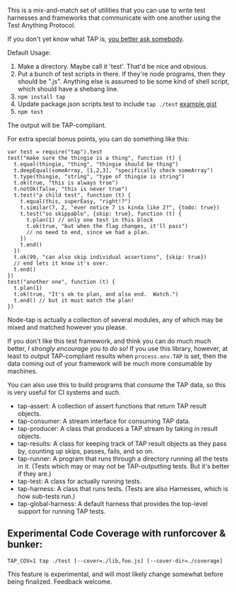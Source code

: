This is a mix-and-match set of utilities that you can use to write test
harnesses and frameworks that communicate with one another using the
Test Anything Protocol.

If you don't yet know what TAP is, [you better ask
somebody](http://testanything.org/).

Default Usage:

1. Make a directory.  Maybe call it 'test'.  That'd be nice and obvious.
2. Put a bunch of test scripts in there.  If they're node programs, then
   they should be ".js".  Anything else is assumed to be some kind of shell
   script, which should have a shebang line.
3. `npm install tap`
4. Update package.json scripts.test to include `tap ./test` [example
   gist](https://gist.github.com/4469613)
5. `npm test`

The output will be TAP-compliant.

For extra special bonus points, you can do something like this:

    var test = require("tap").test
    test("make sure the thingie is a thing", function (t) {
      t.equal(thingie, "thing", "thingie should be thing")
      t.deepEqual(someArray, [1,2,3], "specifically check someArray")
      t.type(thingie, "string", "type of thingie is string")
      t.ok(true, "this is always true")
      t.notOk(false, "this is never true")
      t.test("a child test", function (t) {
        t.equal(this, superEasy, "right!?")
        t.similar(7, 2, "ever notice 7 is kinda like 2?", {todo: true})
        t.test("so skippable", {skip: true}, function (t) {
          t.plan(1) // only one test in this block
          t.ok(true, "but when the flag changes, it'll pass")
          // no need to end, since we had a plan.
        })
        t.end()
      })
      t.ok(99, "can also skip individual assertions", {skip: true})
      // end lets it know it's over.
      t.end()
    })
    test("another one", function (t) {
      t.plan(1)
      t.ok(true, "It's ok to plan, and also end.  Watch.")
      t.end() // but it must match the plan!
    })

Node-tap is actually a collection of several modules, any of which may be
mixed and matched however you please.

If you don't like this test framework, and think you can do much much
better, *I strongly encourage you to do so!*  If you use this library,
however, at least to output TAP-compliant results when `process.env.TAP`
is set, then the data coming out of your framework will be much more
consumable by machines.

You can also use this to build programs that *consume* the TAP data, so
this is very useful for CI systems and such.

* tap-assert: A collection of assert functions that return TAP result
  objects.
* tap-consumer: A stream interface for consuming TAP data.
* tap-producer: A class that produces a TAP stream by taking in result
  objects.
* tap-results: A class for keeping track of TAP result objects as they
  pass by, counting up skips, passes, fails, and so on.
* tap-runner: A program that runs through a directory running all the
  tests in it.  (Tests which may or may not be TAP-outputting tests.  But
  it's better if they are.)
* tap-test: A class for actually running tests.
* tap-harness: A class that runs tests.  (Tests are also Harnesses,
  which is how sub-tests run.)
* tap-global-harness: A default harness that provides the top-level
  support for running TAP tests.

## Experimental Code Coverage with runforcover & bunker:

```
TAP_COV=1 tap ./test [--cover=./lib,foo.js] [--cover-dir=./coverage]
```

This feature is experimental, and will most likely change somewhat
before being finalized.  Feedback welcome.
